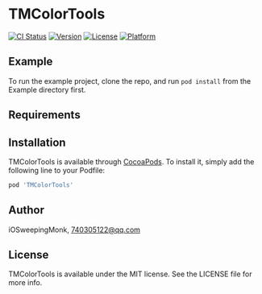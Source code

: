 # TMColorTools

[![CI Status](https://img.shields.io/travis/iOSweepingMonk/TMColorTools.svg?style=flat)](https://travis-ci.org/iOSweepingMonk/TMColorTools)
[![Version](https://img.shields.io/cocoapods/v/TMColorTools.svg?style=flat)](https://cocoapods.org/pods/TMColorTools)
[![License](https://img.shields.io/cocoapods/l/TMColorTools.svg?style=flat)](https://cocoapods.org/pods/TMColorTools)
[![Platform](https://img.shields.io/cocoapods/p/TMColorTools.svg?style=flat)](https://cocoapods.org/pods/TMColorTools)

## Example

To run the example project, clone the repo, and run `pod install` from the Example directory first.

## Requirements

## Installation

TMColorTools is available through [CocoaPods](https://cocoapods.org). To install
it, simply add the following line to your Podfile:

```ruby
pod 'TMColorTools'
```

## Author

iOSweepingMonk, 740305122@qq.com

## License

TMColorTools is available under the MIT license. See the LICENSE file for more info.
